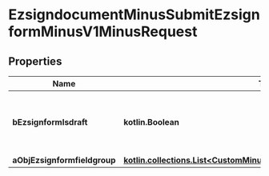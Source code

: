 
# EzsigndocumentMinusSubmitEzsignformMinusV1MinusRequest

## Properties
Name | Type | Description | Notes
------------ | ------------- | ------------- | -------------
**bEzsignformIsdraft** | **kotlin.Boolean** | Whether the Ezsignform submitted is a draft or not. | 
**aObjEzsignformfieldgroup** | [**kotlin.collections.List&lt;CustomMinusEzsignformfieldgroupMinusRequest&gt;**](CustomMinusEzsignformfieldgroupMinusRequest.md) |  | 



